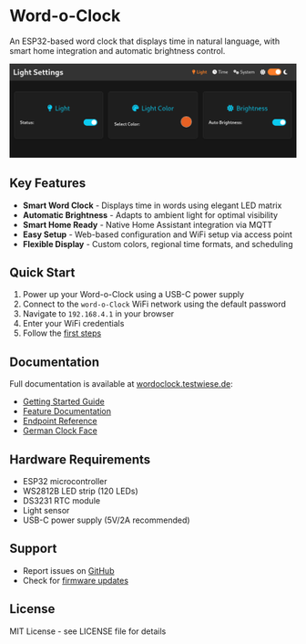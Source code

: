 # Word-o-Clock

An ESP32-based word clock that displays time in natural language, with smart home integration and automatic brightness control.

![Word Clock UI](docs/images/page_light.png)

## Key Features
- **Smart Word Clock** - Displays time in words using elegant LED matrix
- **Automatic Brightness** - Adapts to ambient light for optimal visibility
- **Smart Home Ready** - Native Home Assistant integration via MQTT
- **Easy Setup** - Web-based configuration and WiFi setup via access point
- **Flexible Display** - Custom colors, regional time formats, and scheduling

## Quick Start
1. Power up your Word-o-Clock using a USB-C power supply
2. Connect to the `word-o-Clock` WiFi network using the default password
3. Navigate to `192.168.4.1` in your browser
4. Enter your WiFi credentials
5. Follow the [first steps](https://wordoclock.testwiese.de/gettingstarted) 

## Documentation
Full documentation is available at [wordoclock.testwiese.de](https://wordoclock.testwiese.de):
- [Getting Started Guide](https://wordoclock.testwiese.de/gettingstarted)
- [Feature Documentation](https://wordoclock.testwiese.de/features)
- [Endpoint Reference](https://wordoclock.testwiese.de/endpoints)
- [German Clock Face](https://wordoclock.testwiese.de/timeconverterde)

## Hardware Requirements
- ESP32 microcontroller
- WS2812B LED strip (120 LEDs)
- DS3231 RTC module
- Light sensor
- USB-C power supply (5V/2A recommended)

## Support
- Report issues on [GitHub](https://github.com/mplogas/word-oclock/issues)
- Check for [firmware updates](https://github.com/mplogas/word-oclock/releases)

## License
MIT License - see LICENSE file for details